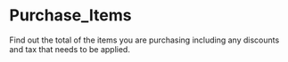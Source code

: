 # Purchase_Items
Find out the total of the items you are purchasing including any discounts and tax that needs to be applied.
